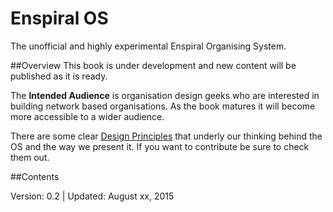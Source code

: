 # Enspiral OS
The unofficial and highly experimental Enspiral Organising System.


##Overview 
This book is under development and new content will be published as it is ready.

The **Intended Audience** is organisation design geeks who are interested in building network based organisations. As the book matures it will become more accessible to a wider audience.

There are some clear [Design Principles](./design-principles.md) that underly our thinking behind the OS and the way we present it. If you want to contribute be sure to check them out.

##Contents


Version: 0.2 | Updated: August xx, 2015
